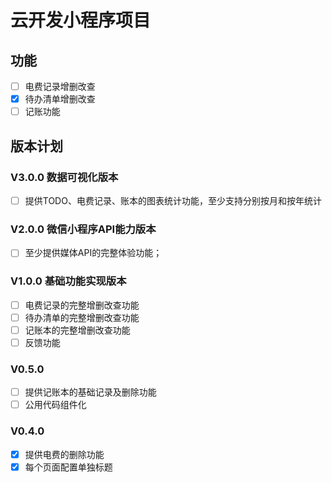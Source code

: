 # 云开发小程序项目

## 功能

- [ ] 电费记录增删改查
- [x] 待办清单增删改查
- [ ] 记账功能

## 版本计划

### V3.0.0 数据可视化版本

- [ ] 提供TODO、电费记录、账本的图表统计功能，至少支持分别按月和按年统计

### V2.0.0 微信小程序API能力版本

- [ ] 至少提供媒体API的完整体验功能；

### V1.0.0 基础功能实现版本

- [ ] 电费记录的完整增删改查功能
- [ ] 待办清单的完整增删改查功能
- [ ] 记账本的完整增删改查功能
- [ ] 反馈功能

### V0.5.0

- [ ] 提供记账本的基础记录及删除功能
- [ ] 公用代码组件化

### V0.4.0

- [x] 提供电费的删除功能
- [x] 每个页面配置单独标题
